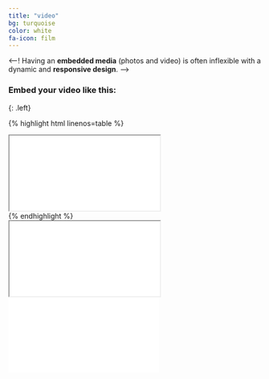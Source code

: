 ```yaml
---
title: "video"
bg: turquoise
color: white
fa-icon: film
---
```


<--!
Having an **embedded media** (photos and video) is often inflexible with a dynamic and **responsive design**.
-->

### Embed your video like this:
{: .left}

{% highlight html linenos=table %}
<div class="icontain">
  <iframe src="//www.youtube.com/embed/8yis7GzlXNM" allowfullscreen></iframe>
</div>
{% endhighlight %}



<div class="icontain"><iframe src="//www.youtube.com/embed/8yis7GzlXNM" allowfullscreen></iframe></div>


<div class="icontain">
<iframe src="//player.bilibili.com/player.html?isOutside=true&aid=60758757&bvid=BV12t411j7Un&cid=105730538&p=1" scrolling="no" border="0" frameborder="no" framespacing="0" allowfullscreen="true"></iframe>
</div>
